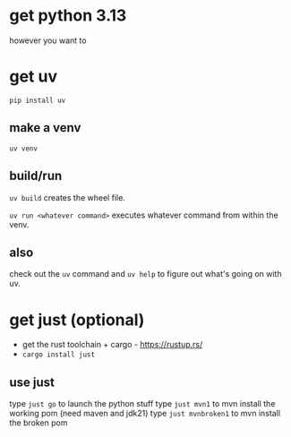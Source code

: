 # get python 3.13

however you want to

# get uv

`pip install uv`

## make a venv

`uv venv`

## build/run

`uv build` creates the wheel file.

`uv run <whatever command>` executes whatever command from within the venv.

## also

check out the `uv` command and `uv help` to figure out what's going on with uv.

# get just (optional)

- get the rust toolchain + cargo - https://rustup.rs/
- `cargo install just`

## use just

type `just go` to launch the python stuff
type `just mvn1` to mvn install the working pom (need maven and jdk21)
type `just mvnbroken1` to mvn install the broken pom
